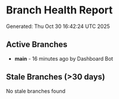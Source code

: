# Branch Health Report
Generated: Thu Oct 30 16:42:24 UTC 2025

## Active Branches
- **main** - 16 minutes ago by Dashboard Bot

## Stale Branches (>30 days)
No stale branches found
